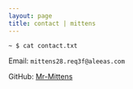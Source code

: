 ```yaml
---
layout: page
title: contact | mittens
---
```


```term
~ $ cat contact.txt
```

Email:  `mittens28.req3f@aleeas.com`


GitHub: [Mr-Mittens](https://github.com/Mr-Mittens)

